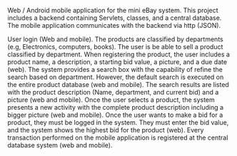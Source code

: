 Web / Android mobile application for the mini eBay system. This project includes a backend containing Servlets, classes, and a central database. The mobile application communicates with the backend via http (JSON).
 
User login (Web and mobile).
The products are classified by departments (e.g, Electronics, computers, books).
The user is be able to sell a product classified by department. When registering the product, the user includes a product name, a description, a starting bid value, a picture, and a due date (web).
The system provides a search box with the capability of refine the search based on department. However, the default search is executed on the entire product database (web and mobile).
The search results are listed with the product description (Name, department, and current bid) and a picture (web and mobile).
Once the user selects a product, the system presents a new activity with the complete product description including a bigger picture (web and mobile).
Once the user wants to make a bid for a product, they must be logged in the system. They must enter the bid value, and the system shows the highest bid for the product (web).
Every transaction performed on the mobile application is registered at the central database system (web and mobile).
